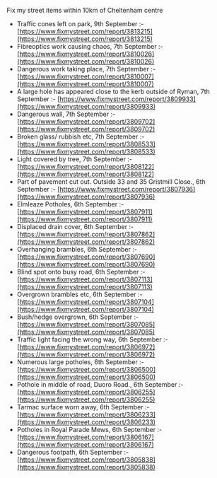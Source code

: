 Fix my street items within 10km of Cheltenham centre

<!-- fix_marker starts -->

- Traffic cones left on park, 9th September :- [https://www.fixmystreet.com/report/3813215](https://www.fixmystreet.com/report/3813215)
- Fibreoptics work causing chaos, 7th September :- [https://www.fixmystreet.com/report/3810026](https://www.fixmystreet.com/report/3810026)
- Dangerous work taking place, 7th September :- [https://www.fixmystreet.com/report/3810007](https://www.fixmystreet.com/report/3810007)
- A large hole has appeared close to the kerb outside of Ryman, 7th September :- [https://www.fixmystreet.com/report/3809933](https://www.fixmystreet.com/report/3809933)
- Dangerous wall, 7th September :- [https://www.fixmystreet.com/report/3809702](https://www.fixmystreet.com/report/3809702)
- Broken glass/ rubbish etc, 7th September :- [https://www.fixmystreet.com/report/3808533](https://www.fixmystreet.com/report/3808533)
- Light covered by tree, 7th September :- [https://www.fixmystreet.com/report/3808122](https://www.fixmystreet.com/report/3808122)
- Part of pavement cut out. Outside 33 and 35 Gristmill Close., 6th September :- [https://www.fixmystreet.com/report/3807936](https://www.fixmystreet.com/report/3807936)
- Elmleaze Potholes, 6th September :- [https://www.fixmystreet.com/report/3807911](https://www.fixmystreet.com/report/3807911)
- Displaced drain cover, 6th September :- [https://www.fixmystreet.com/report/3807862](https://www.fixmystreet.com/report/3807862)
- Overhanging brambles, 6th September :- [https://www.fixmystreet.com/report/3807690](https://www.fixmystreet.com/report/3807690)
- Blind spot onto busy road, 6th September :- [https://www.fixmystreet.com/report/3807113](https://www.fixmystreet.com/report/3807113)
- Overgrown brambles etc, 6th September :- [https://www.fixmystreet.com/report/3807104](https://www.fixmystreet.com/report/3807104)
- Bush/hedge overgrown, 6th September :- [https://www.fixmystreet.com/report/3807085](https://www.fixmystreet.com/report/3807085)
- Traffic light facing the wrong way, 6th September :- [https://www.fixmystreet.com/report/3806972](https://www.fixmystreet.com/report/3806972)
- Numerous large potholes, 6th September :- [https://www.fixmystreet.com/report/3806500](https://www.fixmystreet.com/report/3806500)
- Pothole in middle of road, Duoro Road., 6th September :- [https://www.fixmystreet.com/report/3806255](https://www.fixmystreet.com/report/3806255)
- Tarmac surface worn away, 6th September :- [https://www.fixmystreet.com/report/3806233](https://www.fixmystreet.com/report/3806233)
- Potholes in Royal Parade Mews, 6th September :- [https://www.fixmystreet.com/report/3806167](https://www.fixmystreet.com/report/3806167)
- Dangerous footpath, 6th September :- [https://www.fixmystreet.com/report/3805838](https://www.fixmystreet.com/report/3805838)

<!-- fix_marker ends -->